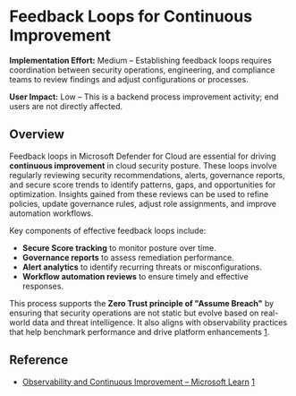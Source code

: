 # Feedback Loops for Continuous Improvement

**Implementation Effort:** Medium – Establishing feedback loops requires coordination between security operations, engineering, and compliance teams to review findings and adjust configurations or processes.

**User Impact:** Low – This is a backend process improvement activity; end users are not directly affected.

## Overview

Feedback loops in Microsoft Defender for Cloud are essential for driving **continuous improvement** in cloud security posture. These loops involve regularly reviewing security recommendations, alerts, governance reports, and secure score trends to identify patterns, gaps, and opportunities for optimization. Insights gained from these reviews can be used to refine policies, update governance rules, adjust role assignments, and improve automation workflows.

Key components of effective feedback loops include:

- **Secure Score tracking** to monitor posture over time.
- **Governance reports** to assess remediation performance.
- **Alert analytics** to identify recurring threats or misconfigurations.
- **Workflow automation reviews** to ensure timely and effective responses.

This process supports the **Zero Trust principle of "Assume Breach"** by ensuring that security operations are not static but evolve based on real-world data and threat intelligence. It also aligns with observability practices that help benchmark performance and drive platform enhancements [1](https://learn.microsoft.com/en-us/training/modules/observability-continuous-improvement/).

## Reference

- [Observability and Continuous Improvement – Microsoft Learn](https://learn.microsoft.com/en-us/training/modules/observability-continuous-improvement/) [1](https://learn.microsoft.com/en-us/training/modules/observability-continuous-improvement/)
